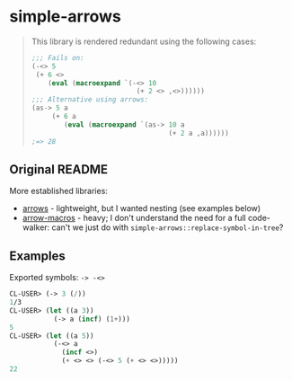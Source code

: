# simple-arrows

>This library is rendered redundant using the following cases:
>
>```lisp
>;;; Fails on:
>(-<> 5
>  (+ 6 <>
>     (eval (macroexpand `(-<> 10
>                           (+ 2 <> ,<>))))))
>;;; Alternative using arrows:
>(as-> 5 a
>      (+ 6 a
>         (eval (macroexpand `(as-> 10 a
>                                   (+ 2 a ,a))))))
>;=> 28
>```

## Original README

More established libraries:

- [arrows](https://github.com/Harleqin/arrows) - lightweight, but I wanted nesting (see examples below)
- [arrow-macros](https://github.com/hipeta/arrow-macros) - heavy; I don't understand the need for a full code-walker: can't we just do with `simple-arrows::replace-symbol-in-tree`?

## Examples

Exported symbols: `-> -<>`

```lisp
CL-USER> (-> 3 (/))
1/3
CL-USER> (let ((a 3))
           (-> a (incf) (1+)))
5
CL-USER> (let ((a 5))
           (-<> a
             (incf <>)
             (+ <> <> (-<> 5 (+ <> <>)))))
22
```

